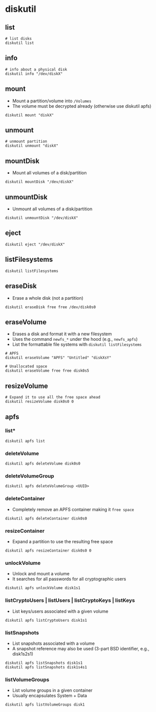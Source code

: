 # diskutil

## list

```shell
# list disks
diskutil list
```

## info

```shell
# info about a physical disk
diskutil info "/dev/diskX"
```

## mount

- Mount a partition/volume into `/Volumes`
- The volume must be decrypted already (otherwise use diskutil apfs)

```shell
diskutil mount "diskX"
```

## unmount

```shell
# unmount partition
diskutil unmount "diskX"
```

## mountDisk

- Mount all volumes of a disk/partition

```shell
diskutil mountDisk "/dev/diskX"
```

## unmountDisk

- Unmount all volumes of a disk/partition

```shell
diskutil unmountDisk "/dev/diskX"
```

## eject

```shell
diskutil eject "/dev/diskX"
```

## listFilesystems

```shell
diskutil listFilesystems
```

## eraseDisk

- Erase a whole disk (not a partition)

```shell
diskutil eraseDisk free free /dev/disk0s0
```

## eraseVolume

- Erases a disk and format it with a new filesystem
- Uses the command `newfs_*` under the hood (e.g., `newfs_apfs`)
- List the formattable file systems with `diskutil listFilesystems`

```shell
# APFS
diskutil eraseVolume "APFS" "Untitled" "diskXsY"

# Unallocated space
diskutil eraseVolume free free disk0s5
```

## resizeVolume

```shell
# Expand it to use all the free space ahead
diskutil resizeVolume disk0s0 0
```

## apfs

### list\*

```shell
diskutil apfs list
```

### deleteVolume

```shell
diskutil apfs deleteVolume disk0s0
```

### deleteVolumeGroup

```shell
diskutil apfs deleteVolumeGroup <UUID>
```

### deleteContainer

- Completely remove an APFS container making it `free space`

```shell
diskutil apfs deleteContainer disk0s0
```

### resizeContainer

- Expand a partition to use the resulting free space

```shell
diskutil apfs resizeContainer disk0s0 0
```

### unlockVolume

- Unlock and mount a volume
- It searches for all passwords for all cryptographic users

```shell
diskutil apfs unlockVolume disk1s1
```

### listCryptoUsers | listUsers | listCryptoKeys | listKeys

- List keys/users associated with a given volume

```shell
diskutil apfs listCryptoUsers disk1s1
```

### listSnapshots

- List snapshots associated with a volume
- A snapshot reference may also be used (3-part BSD identifier, e.g., disk1s2s1)

```shell
diskutil apfs listSnapshots disk1s1
diskutil apfs listSnapshots disk1s4s1
```

### listVolumeGroups

- List volume groups in a given container
- Usually encapsulates System + Data

```shell
diskutil apfs listVolumeGroups disk1
```
